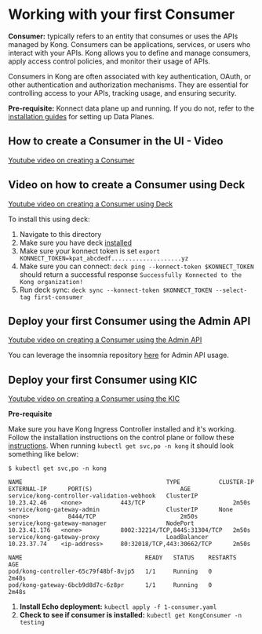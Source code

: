 # Working with your first Consumer

**Consumer:** typically refers to an entity that consumes or uses the APIs managed by Kong. Consumers can be applications, services, or users who interact with your APIs. Kong allows you to define and manage consumers, apply access control policies, and monitor their usage of APIs.

Consumers in Kong are often associated with key authentication, OAuth, or other authentication and authorization mechanisms. They are essential for controlling access to your APIs, tracking usage, and ensuring security.

**Pre-requisite:** Konnect data plane up and running. If you do not, refer to the [installation guides](../../install/) for setting up Data Planes.

## How to create a Consumer in the UI - Video

[Youtube video on creating a Consumer](https://youtu.be/xrnZyb5loNQ?si=L7eUTykUFsuAL4ff)

## Video on how to create a Consumer using Deck

[Youtube video on creating a Consumer using Deck](https://youtu.be/fhVF_G3EqC0?si=cKS6AknwxE127wTB)

To install this using deck:

1. Navigate to this directory
2. Make sure you have deck [installed](https://docs.konghq.com/deck/latest/installation/)
3. Make sure your konnect token is set `export KONNECT_TOKEN=kpat_abcdedf....................yz`
4. Make sure you can connect: `deck ping --konnect-token $KONNECT_TOKEN` should return a successful response `Successfully Konnected to the Kong organization!`
5. Run deck sync: `deck sync --konnect-token $KONNECT_TOKEN --select-tag first-consumer`

## Deploy your first Consumer using the Admin API

[Youtube video on creating a Consumer using the Admin API](https://youtu.be/k9wzb4TlZWA?si=R1WeetZXyS3fMD6L)

You can leverage the insomnia repository [here](https://github.com/irishtek-solutions/kong-konnect-inso) for Admin API usage.

## Deploy your first Consumer using KIC

[Youtube video on creating a Consumer using the KIC](https://youtu.be/FaaZCaJG9yk?si=YnKWgE9wZMSs75Ie)


**Pre-requisite**

Make sure you have Kong Ingress Controller installed and it's working. Follow the installation instructions on the control plane or follow these [instructions](../../install/kic-install/). When running  `kubectl get svc,po -n kong` it should look something like below:

```
$ kubectl get svc,po -n kong

NAME                                         TYPE           CLUSTER-IP     EXTERNAL-IP      PORT(S)                         AGE
service/kong-controller-validation-webhook   ClusterIP      10.23.42.46    <none>           443/TCP                         2m50s
service/kong-gateway-admin                   ClusterIP      None           <none>           8444/TCP                        2m50s
service/kong-gateway-manager                 NodePort       10.23.41.176   <none>           8002:32214/TCP,8445:31304/TCP   2m50s
service/kong-gateway-proxy                   LoadBalancer   10.23.37.74    <ip-address>     80:32018/TCP,443:30662/TCP      2m50s

NAME                                   READY   STATUS    RESTARTS   AGE
pod/kong-controller-65c79f48bf-8vjp5   1/1     Running   0          2m48s
pod/kong-gateway-6bcb9d8d7c-6z8pr      1/1     Running   0          2m48s
```

1. **Install Echo deployment:** `kubectl apply -f 1-consumer.yaml`
2. **Check to see if consumer is installed:** `kubectl get KongConsumer -n testing`